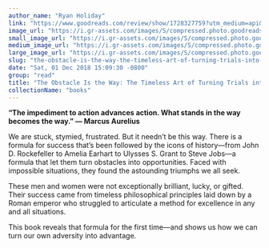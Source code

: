 ```yaml
---
author_name: "Ryan Holiday"
link: "https://www.goodreads.com/review/show/1728327759?utm_medium=api&utm_source=rss"
image_url: "https://i.gr-assets.com/images/S/compressed.photo.goodreads.com/books/1391440316l/18668059._SX50_.jpg"
small_image_url: "https://i.gr-assets.com/images/S/compressed.photo.goodreads.com/books/1391440316l/18668059._SX50_.jpg"
medium_image_url: "https://i.gr-assets.com/images/S/compressed.photo.goodreads.com/books/1391440316l/18668059._SX98_.jpg"
large_image_url: "https://i.gr-assets.com/images/S/compressed.photo.goodreads.com/books/1391440316l/18668059.jpg"
slug: "the-obstacle-is-the-way-the-timeless-art-of-turning-trials-into-triumph"
date: "Sat, 01 Dec 2018 15:09:30 -0800"
group: "read"
title: "The Obstacle Is the Way: The Timeless Art of Turning Trials into Triumph"
collectionName: "books"
---
```

**“The impediment to action advances action. What stands in the way becomes the way.” — Marcus Aurelius**  
  
We are stuck, stymied, frustrated. But it needn’t be this way. There is a formula for success that’s been followed by the icons of history—from John D. Rockefeller to Amelia Earhart to Ulysses S. Grant to Steve Jobs—a formula that let them turn obstacles into opportunities. Faced with impossible situations, they found the astounding triumphs we all seek.  
  
These men and women were not exceptionally brilliant, lucky, or gifted. Their success came from timeless philosophical principles laid down by a Roman emperor who struggled to articulate a method for excellence in any and all situations.  
  
This book reveals that formula for the first time—and shows us how we can turn our own adversity into advantage.